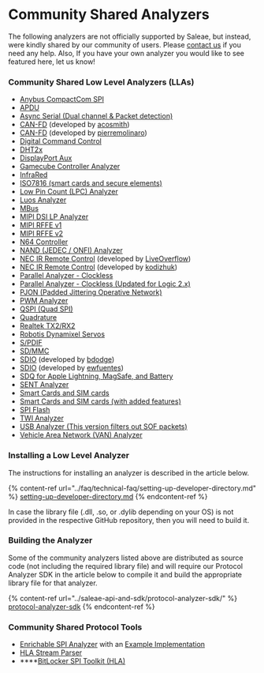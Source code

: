 # Community Shared Analyzers

The following analyzers are not officially supported by Saleae, but instead, were kindly shared by our community of users. Please [contact us](https://contact.saleae.com/hc/en-us/requests/new) if you need any help. Also, If you have your own analyzer you would like to see featured here, let us know!

### **Community Shared Low Level Analyzers (LLAs)**

* [Anybus CompactCom SPI](https://github.com/hms-networks/AbccSpiAnalyzer)
* [APDU](https://github.com/zwizwa/sl-apdu)
* [Async Serial (Dual channel & Packet detection)](https://github.com/martonmiklos/dual-channel-packetiser-serial-analyzer)
* [CAN-FD](https://github.com/acosmith/Saleae\_CAN-FD\_Analyser) (developed by [acosmith](https://github.com/acosmith))
* [CAN-FD](https://github.com/pierremolinaro/canfd-plugin-for-saleae-logic-analyzer) (developed by [pierremolinaro](https://github.com/pierremolinaro/canfd-plugin-for-saleae-logic-analyzer/commits?author=pierremolinaro))
* [Digital Command Control](https://www.ejberg.dk/portfolio/saleae-dcc-decoder/)
* [DHT2x](https://github.com/jakeson21/DHT2xProtocolAnalyzer)
* [DisplayPort Aux](https://github.com/Alex-the-Smart/DPAUXAnalyzer)
* [Gamecube Controller Analyzer](https://github.com/jefflongo/GameCubeControllerAnalyzer)
* [InfraRed](https://github.com/procule/IRAnalyzer)
* [ISO7816 (smart cards and secure elements)](https://github.com/nezza/ISO7816Analyzer)
* [Low Pin Count (LPC) Analyzer](https://github.com/shuffle2/LpcAnalyzer)
* [Luos Analyzer](https://github.com/Luos-io/Analyzer)
* [MBus](https://github.com/lab11/MBusAnalzyer)
* [MIPI DSI LP Analyzer](https://github.com/stawiski/Saleae-MIPI-DSI-LP-Analyzer)
* [MIPI RFFE v1](https://github.com/alejmrm/RFFEAnalyzer)
* [MIPI RFFE v2](https://github.com/blargony/RFFEAnalyzer)
* [N64 Controller](https://github.com/lunixbochs/n64-saleae-logic)
* [NAND (JEDEC / ONFI) Analyzer](https://github.com/shuffle2/NandAnalyzer)
* [NEC IR Remote Control](https://github.com/LiveOverflow/NECAnalyzer) (developed by [LiveOverflow](https://github.com/LiveOverflow))
* [NEC IR Remote Control](https://github.com/kodizhuk/Salae-Logic-NEC-Analyzer) (developed by [kodizhuk](https://github.com/kodizhuk))
* [Parallel Analyzer - Clockless](https://github.com/Zweikeks/saleae-logic-SimpleParallelNoClock-Analyzer)
* [Parallel Analyzer - Clockless (Updated for Logic 2.x)](https://github.com/ablaylock/SimpleParallelNoClock)
* [PJON (Padded Jittering Operative Network)](https://github.com/aperepel/saleae-pjon-protocol-analyzer)
* [PWM Analyzer](https://github.com/dustin/logic-pwm)
* [QSPI (Quad SPI)](https://github.com/dedicatedcomputing/saleae\_qspi)
* [Quadrature](https://github.com/dirkx/Quadrature-Saleae-Analyser)
* [Realtek TX2/RX2](https://github.com/pzl/Saleae-Realtek-T-RX2)
* [Robotis Dynamixel Servos](https://github.com/KurtE/SaleaeDynamixelAnalyzer)
* [S/PDIF](https://github.com/pfrench42/saleae\_spdif)
* [SD/MMC](https://github.com/dirker/sdmmc-analyzer)
* [SDIO](https://github.com/bdodge/SDIOanalyzer) (developed by [bdodge](https://github.com/bdodge))
* [SDIO](https://github.com/ewfuentes/SaleaeSDIOAnalyzer) (developed by [ewfuentes](https://github.com/ewfuentes))
* [SDQ for Apple Lightning, MagSafe, and Battery](https://github.com/nezza/SDQAnalyzer) &#x20;
* [SENT Analyzer](https://github.com/melexis/SENTAnalyzer)
* [Smart Cards and SIM cards](https://github.com/dirkx/saleae-logic-ISO7816-smartcard-Analyser)
* [Smart Cards and SIM cards (with added features)](https://github.com/watsug/saleae-logic-ISO7816-smartcard-Analyser)
* [SPI Flash](https://github.com/kasjer/saleae\_spiflash)
* [TWI Analyzer](https://github.com/szechyjs/TwiAnalyzer)
* [USB Analyzer (This version filters out SOF packets)](https://github.com/jonathangjertsen/usb-analyzer)
* [Vehicle Area Network (VAN) Analyzer](https://github.com/morcibacsi/VanAnalyzer)

### Installing a Low Level Analyzer

The instructions for installing an analyzer is described in the article below.

{% content-ref url="../faq/technical-faq/setting-up-developer-directory.md" %}
[setting-up-developer-directory.md](../faq/technical-faq/setting-up-developer-directory.md)
{% endcontent-ref %}

In case the library file (.dll, .so, or .dylib depending on your OS) is not provided in the respective GitHub repository, then you will need to build it.

### Building the Analyzer

Some of the community analyzers listed above are distributed as source code (not including the required library file) and will require our Protocol Analyzer SDK in the article below to compile it and build the appropriate library file for that analyzer.

{% content-ref url="../saleae-api-and-sdk/protocol-analyzer-sdk/" %}
[protocol-analyzer-sdk](../saleae-api-and-sdk/protocol-analyzer-sdk/)
{% endcontent-ref %}

### Community Shared Protocol Tools

* [Enrichable SPI Analyzer](https://github.com/coddingtonbear/saleae-enrichable-spi-analyzer) with an [Example Implementation](https://github.com/coddingtonbear/saleae-scriptable-spi-analyzer/blob/master/examples/custom\_class.py)
* [HLA Stream Parser](https://github.com/andreobi/HLA\_Stream\_Parser)
* ****[BitLocker SPI Toolkit (HLA)](https://github.com/FSecureLABS/bitlocker-spi-toolkit)
